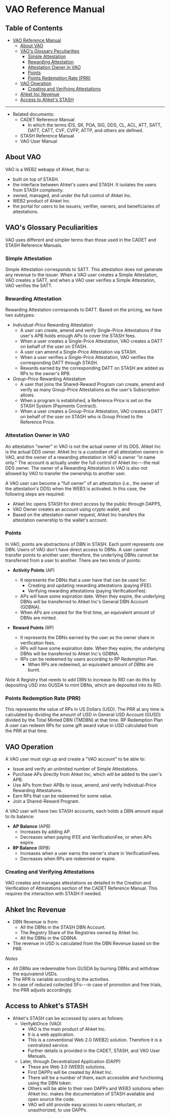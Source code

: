 # VAO Reference Manual

## Table of Contents <!-- omit from toc -->
- [VAO Reference Manual](#vao-reference-manual)
   - [About VAO](#about-vao)
   - [VAO's Glossary Peculiarities](#vaos-glossary-peculiarities)
      - [Simple Attestation](#simple-attestation)
      - [Rewarding Attestation](#rewarding-attestation)
      - [Attestation Owner in VAO](#attestation-owner-in-vao)
      - [Points](#points)
      - [Points Redemption Rate (PRR)](#points-redemption-rate-prr)
   - [VAO Operation](#vao-operation)
      - [Creating and Verifying Attestations](#creating-and-verifying-attestations)
   - [Ahket Inc Revenue](#ahket-inc-revenue)
   - [Access to Ahket's STASH](#access-to-ahkets-stash)

---

- Related documents:
   - CADET Reference Manual
      - In which the terms IDS, SK, POA, SIG, DDS, CL, ACL, ATT, SATT, DATT, CATT, CVF, CVFP, ATTP, and others are defined.
   - STASH Reference Manual
   - VAO User Manual

## About VAO
VAO is a WEB2 webapp of Ahket, that is:
- built on top of STASH.
- the interface between Ahket's users and STASH. It isolates the users from STASH complexity.
- owned, managed, and under the full control of Ahket Inc.
- WEB2 product of Ahket Inc.
- the portal for users to be issuers, verifier, owners, and beneficiaries of attestations.

## VAO's Glossary Peculiarities
VAO uses different and simpler terms than those used in the CADET and STASH Reference Manuals.

### Simple Attestation
Simple Attestation corresponds to SATT.
This attestation does not generate any revenue to the issuer. When a VAO user creates a Simple Attestation, VAO creates a SATT, and when a VAO user verifies a Simple Attestation, VAO verifies the SATT.

### Rewarding Attestation

Rewarding Attestation corresponds to DATT.
Based on the pricing, we have two subtypes:
- *Individual-Price* Rewarding Attestation
   - A user can create, amend and verify Single-Price Attestations if the user's APB holds enough APs to cover the STASH fees.
   - When a user creates a Single-Price Attestation, VAO creates a DATT on behalf of the user on STASH.
   - A user can amend a Single-Price Attestation via STASH.
   - When a user verifies a Single-Price Attestation, VAO verifies the corresponding DATT through STASH.
   - Rewards earned by the corresponding DATT on STASH are added as RPs to the owner's RPB.
- *Group-Price* Rewarding Attestation
   - A user that joins the Shared-Reward Program can create, amend and verify as many Group-Price Attestations as the user's Subscription allows.
   - When a program is established, a Reference Price is set on the STASH System (Payments Contract).
   - When a user creates a Group-Price Attestation, VAO creates a DATT on behalf of the user on STASH who is Group Priced to the Reference Price.


### Attestation Owner in VAO

An attestation "owner" in VAO is not the actual owner of its DDS. Ahket Inc is the actual DDS owner. Ahket Inc is a custodian of all attestation owners in VAO, and the owner of a rewarding attestation in VAO is owner "in name only." The account is actually under the full control of Ahket Inc---the real DDS owner. 
The owner of a Rewarding Attestation in VAO is also not allowed by VAO to transfer the ownership to another user.

A VAO user can become a "full owner" of an attestation (i.e., the owner of the attestation's DDS) when the WEB3 is activated. In this case, the following steps are required:
- Ahket Inc opens STASH for direct access by the public through DAPPS,
- VAO Owner creates an account using crypto wallet, and
- Based on the attestation owner request, Ahket Inc transfers the attestation ownership to the wallet's account.

### Points

In VAO, points are abstractions of DBN in STASH. Each point represents one DBN. Users of VAO don't have direct access to DBNs.
A user cannot transfer points to another user; therefore, the underlying DBNs cannot be transferred from a user to another.
There are two kinds of points:

- **Activity Points** (AP)
   - It represents the DBNs that a user have that can be used for:
      - Creating and updating rewarding attestations (paying IFEE).
      - Verifying rewarding attestations (paying VerificationFee).
   - APs will have some expiration date. When they expire, the underlying DBNs will be transferred to Ahket Inc's General DBN Account (GDBNA).
   - When APs are created for the first time, an equivalent amount of DBNs are minted.

- **Reward Points** (RP)
   - It represents the DBNs earned by the user as the owner share in verification fees.
   - RPs will have some expiration date. When they expire, the underlying DBNs will be transferred to Ahket Inc's GDBNA.
   - RPs can be redeemed by users according to RP Redemption Plan.
      - When RPs are redeemed, an equivalent amount of DBNs are burnt.

*Note* A Registry that needs to add DBN to increase its RID can do this by depositing USD into GUSDA to mint DBNs, which are deposited into its RID.

### Points Redemption Rate (PRR)

This represents the value of RPs in US Dollars (USD).
The PRR at any time is calculated by dividing the amount of USD in General USD Account (GUSD) divided by the Total Minted DBN (TMDBN) at that time.
RP Redemption Plan
A user can redeem RPs for some gift award value in USD calculated from the PRR at that time.

## VAO Operation

A VAO user must sign up and create a "VAO account" to be able to:
- Issue and verify an unlimited number of Simple Attestations.
- Purchase APs directly from Ahket Inc, which will be added to the user's APB.
- Use APs from their APBs to issue, amend, and verify Individual-Price Rewarding Attestations.
- Earn RPs that can be redeemed for some value.
- Join a Shared-Reward Program.

A VAO user will have two STASH accounts, each holds a DBN amount equal to its balance:
- **AP Balance** (APB)
   - Increases by adding AP.
   - Decreases when paying IFEE and VerificationFee, or when APs expire.
- **RP Balance** (RPB)
   - Increases when a user earns the owner's share in VerificationFees.
   - Decreases when RPs are redeemed or expire.   

### Creating and Verifying Attestations
VAO creates and manages attestations as detailed in the Creation and Verification of Attestations section of the CADET Reference Manual. This requires the interaction with STASH if needed.

## Ahket Inc Revenue

- DBN Revenue is from:
   - All the DBNs in the STASH DBN Account.
   - The Registry Share of the Registries owned by Ahket Inc.
   - All the DBNs in the GDBNA.
- The revenue in USD is calculated from the DBN Revenue based on the PRR.

*Notes*
- All DBNs are redeemable from GUSDA by burning DBNs and withdraw the equivalend USDs.
- The RPR is variable according to the activities.
- In case of reduced collected SFs---in case of promotion and free trials, the PRR adjusts accordingly.

## Access to Ahket's STASH
- Ahket's STASH can be accessed by users as follows:
   - VerifyAtOnce (VAO)
      - VAO is the main product of Ahket Inc.
      - It is a web application.
      - This is a conventional Web 2.0 (WEB2) solution. Therefore it is a centralized service.
      - Further details is provided in the CADET, STASH, and VAO User Manuals.
   - Later, through Decentralized Application (DAPP)
      - These are Web 3.0 (WEB3) solutions.
      - First DAPPs will be created by Ahket Inc.
      - There will be a number of them, each accessible and functioning using the DBN token.
      - Others will be able to their own DAPPs and WEB3 solutions when Ahket Inc. makes the documentation of STASH available and open source the code.
      - VAO will still provide easy access to users reluctant, or unauthorized, to use DAPPs.